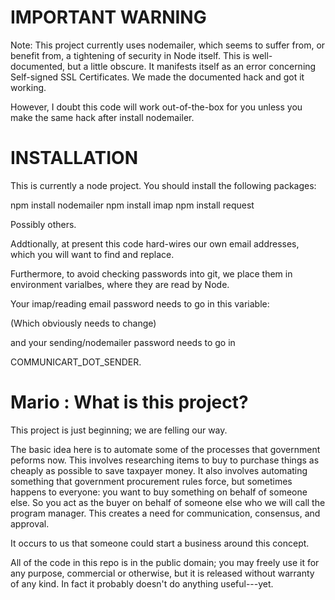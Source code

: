 IMPORTANT WARNING
=================

Note: This project currently uses nodemailer, which seems to suffer from, or benefit from,
a tightening of security in Node itself.  This is well-documented, but a little obscure.
It manifests itself as an error concerning Self-signed SSL Certificates.  We made the 
documented hack and got it working.

However, I doubt this code will work out-of-the-box for you unless you make the same hack
after install nodemailer.


INSTALLATION
============

This is currently a node project.  You should install the following packages:

npm install nodemailer
npm install imap
npm install request

Possibly others.

Addtionally, at present this code hard-wires our own email addresses, which you will want 
to find and replace.

Furthermore, to avoid checking passwords into git, we place them in environment varialbes,
where they are read by Node.

Your imap/reading email password needs to go in this variable:

(Which obviously needs to change) 

and your sending/nodemailer password needs to go in 

COMMUNICART_DOT_SENDER.


Mario : What is this project?
=====

This project is just beginning; we are felling our way.

The basic idea here is to automate some of the processes that government peforms now.  This involves 
researching items to buy to purchase things as cheaply as possible to save taxpayer money.  It also
involves automating something that government procurement rules force, but sometimes happens to everyone:
you want to buy something on behalf of someone else.  So you act as the buyer on behalf of someone else 
who we will call the program manager.  This creates a need for communication, consensus, and approval.

It occurs to us that someone could start a business around this concept.

All of the code in this repo is in the public domain; you may freely use it for any purpose, commercial or otherwise,
but it is released without warranty of any kind.  In fact it probably doesn't do anything useful---yet.


